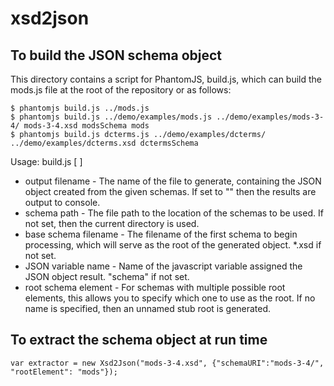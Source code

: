 xsd2json
========

## To build the JSON schema object

This directory contains a script for PhantomJS, build.js, which can build the mods.js file at the root of the repository or as follows:

    $ phantomjs build.js ../mods.js
    $ phantomjs build.js ../demo/examples/mods.js ../demo/examples/mods-3-4/ mods-3-4.xsd modsSchema mods
    $ phantomjs build.js dcterms.js ../demo/examples/dcterms/ ../demo/examples/dcterms.xsd dctermsSchema

Usage: build.js [<output filename> <schema path> <base schema filename> <JSON variable name> <root schema element>]
- output filename - The name of the file to generate, containing the JSON object created from the given schemas.  If set to "" then the results are output to console.
- schema path - The file path to the location of the schemas to be used.  If not set, then the current directory is used.
- base schema filename - The filename of the first schema to begin processing, which will serve as the root of the generated object.  *.xsd if not set.
- JSON variable name - Name of the javascript variable assigned the JSON object result.  "schema" if not set.
- root schema element - For schemas with multiple possible root elements, this allows you to specify which one to use as the root.  If no name is specified, then an unnamed stub root is generated.


## To extract the schema object at run time
`var extractor = new Xsd2Json("mods-3-4.xsd", {"schemaURI":"mods-3-4/", "rootElement": "mods"});`
